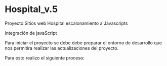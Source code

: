 # Hospital_v.5
Proyecto Sitios web Hospital escalonamiento a Javascripts

Integración de javaScript

Para iniciar el proyecto se debe debe preparar el entorno de desarrollo que nos permitira realizar las actualizaciones del proyecto. 

Para esto realizo el siguiente proceso: 

